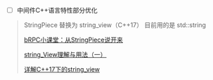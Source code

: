 - [ ] 中间件C++语言特性部分优化
> StringPiece 替换为 string_view（C++17）
目前用的是 std::string
>
>[bRPC小课堂：从StringPiece说开来](https://zhuanlan.zhihu.com/p/98829229)
>
> [string_View理解与用法（一）](https://blog.csdn.net/danshiming/article/details/122573151)
>
> [详解C++17下的string_view](https://blog.csdn.net/danshiming/article/details/116734954)